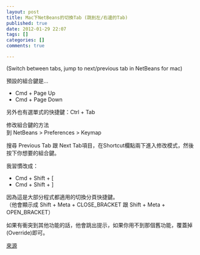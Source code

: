 ```yaml
---
layout: post
title: Mac下NetBeans的切換Tab (跳到左/右邊的Tab)
published: true
date: 2012-01-29 22:07
tags: []
categories: []
comments: true

---
```



(Switch between tabs, jump to next/previous tab in NetBeans for mac)  
  
預設的組合鍵是...  

* Cmd + Page Up
* Cmd + Page Down

另外也有選單式的快捷鍵：Ctrl + Tab  
  
修改組合鍵的方法  
到 NetBeans > Preferences > Keymap  
  
搜尋 Previous Tab 跟 Next Tab項目，在Shortcut欄點兩下進入修改模式，然後按下你想要的組合鍵。  
  
我習慣改成：  

* Cmd + Shift + [
* Cmd + Shift + ]

因為這是大部分程式都適用的切換分頁快捷鍵。  
（他會顯示成 Shift + Meta + CLOSE_BRACKET 跟 Shift + Meta + OPEN_BRACKET）  
  
如果有衝突到其他功能的話，他會跳出提示，如果你用不到那個舊功能，覆蓋掉(Override)即可。  
  
[來源][1]

[1]: http://stackoverflow.com/questions/3579458/switch-between-tabs-in-netbeans-on-mac